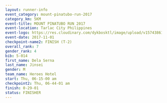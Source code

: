 ```yaml
---
layout: runner-info 
event_category: mount-pinatubo-run-2017 
category_km: 5KM 
event-title: MOUNT PINATUBO RUN 2017 
event-location: Tarlac City Philippines 
event-logo: https://res.cloudinary.com/dykbosktl/image/upload/v1574386116/Logo/Event_Poster_vqknnb.png 
event-date: 2017-11-01 
checkpoint-name2: FINISH (T-2) 
overall_rank: 7
gender_rank: 4
bib: 5-014
first_name: Dela Serna
last_name: Jinsei
gender: M
team_name: Heroes Hotel
start: Thu, 06-15-00 am
checkpoint2: Thu, 06-44-01 am
finish: 0-29-01
status: FINISHER
---
```

